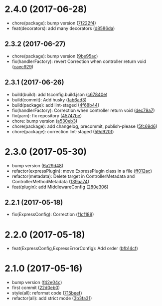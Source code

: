 <a name="2.4.0"></a>
# 2.4.0 (2017-06-28)

* chore(package): bump version ([7f222f4](https://github.com/gabliam/express/commit/7f222f4))
* feat(decorators): add many decorators ([d8586da](https://github.com/gabliam/express/commit/d8586da))



<a name="2.3.2"></a>
## 2.3.2 (2017-06-27)

* chore(package): bump version ([9be95ac](https://github.com/gabliam/express/commit/9be95ac))
* fix(handlerFactory): revert Correction when controller return void ([caec929](https://github.com/gabliam/express/commit/caec929))



<a name="2.3.1"></a>
## 2.3.1 (2017-06-26)

* build(build): add tsconfig.build.json ([c67840e](https://github.com/gabliam/express/commit/c67840e))
* build(commit): Add husky ([fab6ad3](https://github.com/gabliam/express/commit/fab6ad3))
* build(package): add lint-staged ([4f68b44](https://github.com/gabliam/express/commit/4f68b44))
* fix(handlerFactory): Correction when controller return void ([dec79a7](https://github.com/gabliam/express/commit/dec79a7))
* fix(yarn): fix repository ([45747be](https://github.com/gabliam/express/commit/45747be))
* chore: bump version ([a530eb3](https://github.com/gabliam/express/commit/a530eb3))
* chore(package): add changelog, precommit, publish-please ([5fc69d6](https://github.com/gabliam/express/commit/5fc69d6))
* chore(package): correction lint-staged ([59d920f](https://github.com/gabliam/express/commit/59d920f))



<a name="2.3.0"></a>
# 2.3.0 (2017-05-30)

* bump version ([6a29d48](https://github.com/gabliam/express/commit/6a29d48))
* refactor(expressPlugin): move ExpressPlugin class in a file ([ff012ac](https://github.com/gabliam/express/commit/ff012ac))
* refactor(metadata): Delete target in ControllerMetadata and ControllerMethodMetadata ([139aa74](https://github.com/gabliam/express/commit/139aa74))
* feat(plugin): add MiddlewareConfig ([280e306](https://github.com/gabliam/express/commit/280e306))



<a name="2.2.1"></a>
## 2.2.1 (2017-05-18)

* fix(ExpressConfig): Correction ([f1cf188](https://github.com/gabliam/express/commit/f1cf188))



<a name="2.2.0"></a>
# 2.2.0 (2017-05-18)

* feat(ExpressConfig,ExpressErrorConfig): Add order ([bfb14cf](https://github.com/gabliam/express/commit/bfb14cf))



<a name="2.1.0"></a>
# 2.1.0 (2017-05-16)

* bump version ([f42e04c](https://github.com/gabliam/express/commit/f42e04c))
* first commit ([22d0eb0](https://github.com/gabliam/express/commit/22d0eb0))
* style(all): reformat code ([715beef](https://github.com/gabliam/express/commit/715beef))
* refactor(all): add strict mode ([3b3fa31](https://github.com/gabliam/express/commit/3b3fa31))



